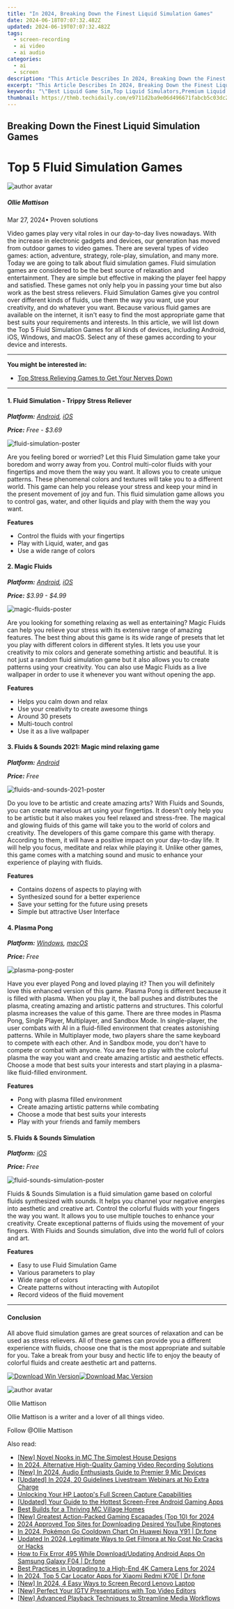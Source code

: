 ```yaml
---
title: "In 2024, Breaking Down the Finest Liquid Simulation Games"
date: 2024-06-18T07:07:32.482Z
updated: 2024-06-19T07:07:32.482Z
tags: 
  - screen-recording
  - ai video
  - ai audio
categories: 
  - ai
  - screen
description: "This Article Describes In 2024, Breaking Down the Finest Liquid Simulation Games"
excerpt: "This Article Describes In 2024, Breaking Down the Finest Liquid Simulation Games"
keywords: "\"Best Liquid Game Sim,Top Liquid Simulators,Premium Liquid Gaming,Ultimate Liquid Sims,Leading Liquid Games,High-Quality Liquid Sim,Elite Liquid Gameplay\""
thumbnail: https://thmb.techidaily.com/e9711d2ba9e06d496671fabcb5c03dc2cfd9b4b1eb26d7f5f5a9a68662ceb542.jpg
---
```


## Breaking Down the Finest Liquid Simulation Games

# Top 5 Fluid Simulation Games

![author avatar](https://images.wondershare.com/filmora/article-images/ollie-mattison.jpg)

##### Ollie Mattison

 Mar 27, 2024• Proven solutions

Video games play very vital roles in our day-to-day lives nowadays. With the increase in electronic gadgets and devices, our generation has moved from outdoor games to video games. There are several types of video games: action, adventure, strategy, role-play, simulation, and many more. Today we are going to talk about fluid simulation games. Fluid simulation games are considered to be the best source of relaxation and entertainment. They are simple but effective in making the player feel happy and satisfied. These games not only help you in passing your time but also work as the best stress relievers. Fluid Simulation Games give you control over different kinds of fluids, use them the way you want, use your creativity, and do whatever you want. Because various fluid games are available on the internet, it isn't easy to find the most appropriate game that best suits your requirements and interests. In this article, we will list down the Top 5 Fluid Simulation Games for all kinds of devices, including Android, iOS, Windows, and macOS. Select any of these games according to your device and interests.

---

**You might be interested in:**

* [Top Stress Relieving Games to Get Your Nerves Down](https://tools.techidaily.com/wondershare/filmora/download/)

---

#### 1\. Fluid Simulation - Trippy Stress Reliever

**_Platform:_** [_Android_](https://play.google.com/store/apps/details?id=games.paveldogreat.fluidsim&hl=en&gl=US)_,_ [_iOS_](https://apps.apple.com/us/app/fluid-simulation/id1443124993)

**_Price:_** _Free - $3.69_

![fluid-simulation-poster](https://images.wondershare.com/filmora/article-images/fluid-simulation-poster.png)

Are you feeling bored or worried? Let this Fluid Simulation game take your boredom and worry away from you. Control multi-color fluids with your fingertips and move them the way you want. It allows you to create unique patterns. These phenomenal colors and textures will take you to a different world. This game can help you release your stress and keep your mind in the present movement of joy and fun. This fluid simulation game allows you to control gas, water, and other liquids and play with them the way you want.

**Features**

* Control the fluids with your fingertips
* Play with Liquid, water, and gas
* Use a wide range of colors

#### 2\. Magic Fluids

**_Platform:_** [_Android_](https://play.google.com/store/apps/details?id=com.magicfluids&hl=en&gl=US)_,_ [_iOS_](https://apps.apple.com/us/app/magic-fluids-visual-art-fun/id1437510558)

**_Price:_** _$3.99 - $4.99_

![magic-fluids-poster](https://images.wondershare.com/filmora/article-images/magic-fluids-poster.jpg)

Are you looking for something relaxing as well as entertaining? Magic Fluids can help you relieve your stress with its extensive range of amazing features. The best thing about this game is its wide range of presets that let you play with different colors in different styles. It lets you use your creativity to mix colors and generate something artistic and beautiful. It is not just a random fluid simulation game but it also allows you to create patterns using your creativity. You can also use Magic Fluids as a live wallpaper in order to use it whenever you want without opening the app.

**Features**

* Helps you calm down and relax
* Use your creativity to create awesome things
* Around 30 presets
* Multi-touch control
* Use it as a live wallpaper

#### 3\. Fluids & Sounds 2021: Magic mind relaxing game

**_Platform:_** [_Android_](https://play.google.com/store/apps/details?id=com.MKGames.FluidsSounds)

**_Price:_** _Free_

![fluids-and-sounds-2021-poster](https://images.wondershare.com/filmora/article-images/fluids-and-sounds-2021-poster.jpg)

Do you love to be artistic and create amazing arts? With Fluids and Sounds, you can create marvelous art using your fingertips. It doesn't only help you to be artistic but it also makes you feel relaxed and stress-free. The magical and glowing fluids of this game will take you to the world of colors and creativity. The developers of this game compare this game with therapy. According to them, it will have a positive impact on your day-to-day life. It will help you focus, meditate and relax while playing it. Unlike other games, this game comes with a matching sound and music to enhance your experience of playing with fluids.

**Features**

* Contains dozens of aspects to playing with
* Synthesized sound for a better experience
* Save your setting for the future using presets
* Simple but attractive User Interface

#### 4\. Plasma Pong

**_Platform:_** [_Windows_](https://plasma-pong.en.softonic.com/)_,_ [_macOS_](https://plasma-pong.en.softonic.com/mac)

**_Price:_** _Free_

![plasma-pong-poster](https://images.wondershare.com/filmora/article-images/plasma-pong-poster.jpg)

Have you ever played Pong and loved playing it? Then you will definitely love this enhanced version of this game. Plasma Pong is different because it is filled with plasma. When you play it, the ball pushes and distributes the plasma, creating amazing and artistic patterns and structures. This colorful plasma increases the value of this game. There are three modes in Plasma Pong, Single Player, Multiplayer, and Sandbox Mode. In single-player, the user combats with AI in a fluid-filled environment that creates astonishing patterns. While in Multiplayer mode, two players share the same keyboard to compete with each other. And in Sandbox mode, you don't have to compete or combat with anyone. You are free to play with the colorful plasma the way you want and create amazing artistic and aesthetic effects. Choose a mode that best suits your interests and start playing in a plasma-like fluid-filled environment.

**Features**

* Pong with plasma filled environment
* Create amazing artistic patterns while combating
* Choose a mode that best suits your interests
* Play with your friends and family members

#### 5\. Fluids & Sounds Simulation

**_Platform:_** [_iOS_](https://apps.apple.com/us/app/fluids-sounds-simulation/id1532653221)

**_Price:_** _Free_

![fluid-sounds-simulation-poster](https://images.wondershare.com/filmora/article-images/fluid-sounds-simulation-poster.jpg)

Fluids & Sounds Simulation is a fluid simulation game based on colorful fluids synthesized with sounds. It helps you channel your negative energies into aesthetic and creative art. Control the colorful fluids with your fingers the way you want. It allows you to use multiple touches to enhance your creativity. Create exceptional patterns of fluids using the movement of your fingers. With Fluids and Sounds simulation, dive into the world full of colors and art.

**Features**

* Easy to use Fluid Simulation Game
* Various parameters to play
* Wide range of colors
* Create patterns without interacting with Autopilot
* Record videos of the fluid movement

---

#### Conclusion

All above fluid simulation games are great sources of relaxation and can be used as stress relievers. All of these games can provide you a different experience with fluids, choose one that is the most appropriate and suitable for you. Take a break from your busy and hectic life to enjoy the beauty of colorful fluids and create aesthetic art and patterns.

[![Download Win Version](https://images.wondershare.com/filmora/guide/download-btn-win.jpg)](https://tools.techidaily.com/wondershare/filmora/download/)[![Download Mac Version](https://images.wondershare.com/filmora/guide/download-btn-mac.jpg)](https://tools.techidaily.com/wondershare/filmora/download/)

![author avatar](https://images.wondershare.com/filmora/article-images/ollie-mattison.jpg)

Ollie Mattison

Ollie Mattison is a writer and a lover of all things video.

Follow @Ollie Mattison

<span class="atpl-alsoreadstyle">Also read:</span>
<div><ul>
<li><a href="https://screen-sharing-recording.techidaily.com/new-novel-nooks-in-mc-the-simplest-house-designs/"><u>[New] Novel Nooks in MC  The Simplest House Designs</u></a></li>
<li><a href="https://screen-sharing-recording.techidaily.com/in-2024-alternative-high-quality-gaming-video-recording-solutions/"><u>In 2024, Alternative High-Quality Gaming Video Recording Solutions</u></a></li>
<li><a href="https://screen-sharing-recording.techidaily.com/new-in-2024-audio-enthusiasts-guide-to-premier-9-mic-devices/"><u>[New] In 2024, Audio Enthusiasts Guide to Premier 9 Mic Devices</u></a></li>
<li><a href="https://screen-sharing-recording.techidaily.com/updated-in-2024-20-guidelines-livestream-webinars-at-no-extra-charge/"><u>[Updated] In 2024, 20 Guidelines  Livestream Webinars at No Extra Charge</u></a></li>
<li><a href="https://screen-sharing-recording.techidaily.com/unlocking-your-hp-laptops-full-screen-capture-capabilities/"><u>Unlocking Your HP Laptop's Full Screen Capture Capabilities</u></a></li>
<li><a href="https://screen-sharing-recording.techidaily.com/updated-your-guide-to-the-hottest-screen-free-android-gaming-apps/"><u>[Updated] Your Guide to the Hottest Screen-Free Android Gaming Apps</u></a></li>
<li><a href="https://screen-sharing-recording.techidaily.com/best-builds-for-a-thriving-mc-village-homes/"><u>Best Builds for a Thriving MC Village Homes</u></a></li>
<li><a href="https://screen-sharing-recording.techidaily.com/new-greatest-action-packed-gaming-escapades-top-10-for-2024/"><u>[New] Greatest Action-Packed Gaming Escapades (Top 10) for 2024</u></a></li>
<li><a href="https://some-guidance.techidaily.com/2024-approved-top-sites-for-downloading-desired-youtube-ringtones/"><u>2024 Approved  Top Sites for Downloading Desired YouTube Ringtones</u></a></li>
<li><a href="https://android-pokemon-go.techidaily.com/in-2024-pokemon-go-cooldown-chart-on-huawei-nova-y91-drfone-by-drfone-virtual-android/"><u>In 2024, Pokémon Go Cooldown Chart On Huawei Nova Y91 | Dr.fone</u></a></li>
<li><a href="https://video-creation-software.techidaily.com/updated-in-2024-legitimate-ways-to-get-filmora-at-no-cost-no-cracks-or-hacks/"><u>Updated In 2024, Legitimate Ways to Get Filmora at No Cost No Cracks or Hacks</u></a></li>
<li><a href="https://change-location.techidaily.com/how-to-fix-error-495-while-downloadupdating-android-apps-on-samsung-galaxy-f04-drfone-by-drfone-fix-android-problems-fix-android-problems/"><u>How to Fix Error 495 While Download/Updating Android Apps On Samsung Galaxy F04 | Dr.fone</u></a></li>
<li><a href="https://extra-tips.techidaily.com/best-practices-in-upgrading-to-a-high-end-4k-camera-lens-for-2024/"><u>Best Practices in Upgrading to a High-End 4K Camera Lens for 2024</u></a></li>
<li><a href="https://android-location-track.techidaily.com/in-2024-top-5-car-locator-apps-for-xiaomi-redmi-k70e-drfone-by-drfone-virtual-android/"><u>In 2024, Top 5 Car Locator Apps for Xiaomi Redmi K70E | Dr.fone</u></a></li>
<li><a href="https://on-screen-recording.techidaily.com/new-in-2024-4-easy-ways-to-screen-record-lenovo-laptop/"><u>[New] In 2024, 4 Easy Ways to Screen Record Lenovo Laptop</u></a></li>
<li><a href="https://instagram-clips.techidaily.com/new-perfect-your-igtv-presentations-with-top-video-editors/"><u>[New] Perfect Your IGTV Presentations with Top Video Editors</u></a></li>
<li><a href="https://extra-lessons.techidaily.com/new-advanced-playback-techniques-to-streamline-media-workflows/"><u>[New] Advanced Playback Techniques to Streamline Media Workflows</u></a></li>
</ul></div>

<ins class="adsbygoogle"
      style="display:block"
      data-ad-client="ca-pub-7571918770474297"
      data-ad-slot="8358498916"
      data-ad-format="auto"
      data-full-width-responsive="true"></ins>